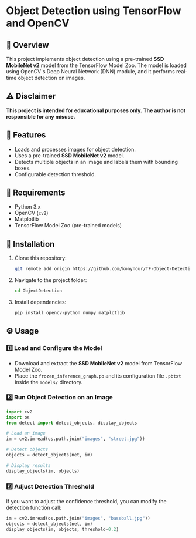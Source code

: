 # Object Detection using TensorFlow and OpenCV

## 📌 Overview

This project implements object detection using a pre-trained **SSD MobileNet v2** model from the TensorFlow Model Zoo. The model is loaded using OpenCV's Deep Neural Network (DNN) module, and it performs real-time object detection on images.

## ⚠️ Disclaimer

**This project is intended for educational purposes only. The author is not responsible for any misuse.**

## 🚀 Features

- Loads and processes images for object detection.
- Uses a pre-trained **SSD MobileNet v2** model.
- Detects multiple objects in an image and labels them with bounding boxes.
- Configurable detection threshold.

## 📂 Requirements

- Python 3.x
- OpenCV (`cv2`)
- Matplotlib
- TensorFlow Model Zoo (pre-trained models)

## 🔧 Installation

1. Clone this repository:
   ```sh
   git remote add origin https://github.com/konynour/TF-Object-Detection.git   ```
2. Navigate to the project folder:
   ```sh
   cd ObjectDetection
   ```
3. Install dependencies:
   ```sh
   pip install opencv-python numpy matplotlib
   ```

## ⚙️ Usage

### 1️⃣ Load and Configure the Model

- Download and extract the **SSD MobileNet v2** model from TensorFlow Model Zoo.
- Place the `frozen_inference_graph.pb` and its configuration file `.pbtxt` inside the `models/` directory.

### 2️⃣ Run Object Detection on an Image

```python
import cv2
import os
from detect import detect_objects, display_objects

# Load an image
im = cv2.imread(os.path.join("images", "street.jpg"))

# Detect objects
objects = detect_objects(net, im)

# Display results
display_objects(im, objects)
```

### 3️⃣ Adjust Detection Threshold

If you want to adjust the confidence threshold, you can modify the detection function call:

```python
im = cv2.imread(os.path.join("images", "baseball.jpg"))
objects = detect_objects(net, im)
display_objects(im, objects, threshold=0.2)
```



